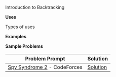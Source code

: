 Introduction to Backtracking

**Uses**

Types of uses

**Examples**

**Sample Problems**

| Problem Prompt | Solution |
| ---- | ---- |
| [Spy Syndrome 2](http://codeforces.com/contest/633/problem/C) - CodeForces | [Solution](https://github.com/c4cheats/Competitive-Programming/blob/master/CodeForces/Round-Manthan/CManthanC.java) | 